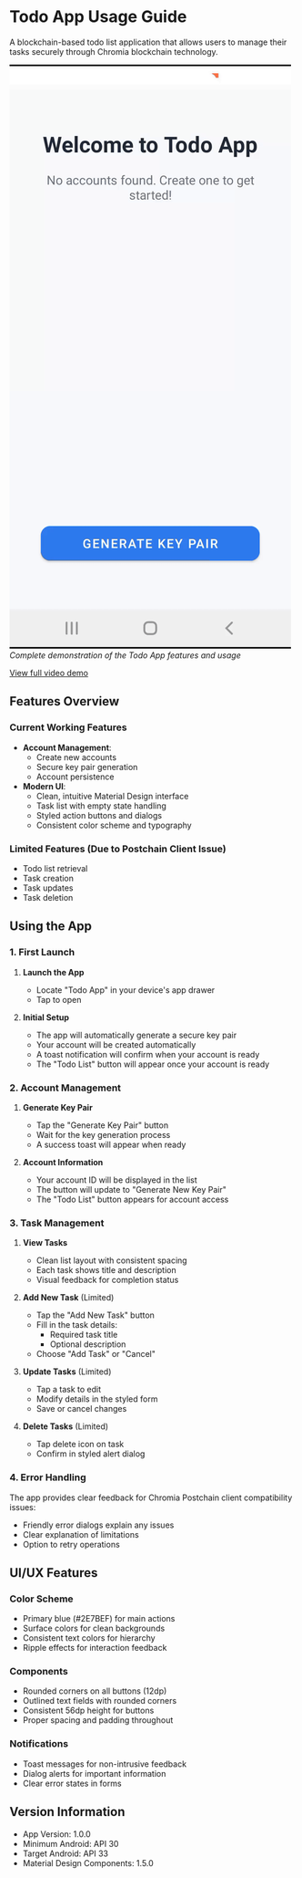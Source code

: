 # Todo App Usage Guide

A blockchain-based todo list application that allows users to manage their tasks securely through Chromia blockchain technology.

![App Demo](screenshots/app-demo.gif)
*Complete demonstration of the Todo App features and usage*

[View full video demo](screenshots/app-demo.mp4)

## Features Overview


### Current Working Features
- **Account Management**: 
  - Create new accounts
  - Secure key pair generation
  - Account persistence
- **Modern UI**: 
  - Clean, intuitive Material Design interface
  - Task list with empty state handling
  - Styled action buttons and dialogs
  - Consistent color scheme and typography

### Limited Features (Due to Postchain Client Issue)
- Todo list retrieval
- Task creation
- Task updates
- Task deletion

## Using the App

### 1. First Launch
1. **Launch the App**
   - Locate "Todo App" in your device's app drawer
   - Tap to open

2. **Initial Setup**
   - The app will automatically generate a secure key pair
   - Your account will be created automatically
   - A toast notification will confirm when your account is ready
   - The "Todo List" button will appear once your account is ready

### 2. Account Management
1. **Generate Key Pair**
   - Tap the "Generate Key Pair" button
   - Wait for the key generation process
   - A success toast will appear when ready

2. **Account Information**
   - Your account ID will be displayed in the list
   - The button will update to "Generate New Key Pair"
   - The "Todo List" button appears for account access

### 3. Task Management
1. **View Tasks**
   - Clean list layout with consistent spacing
   - Each task shows title and description
   - Visual feedback for completion status

2. **Add New Task** (Limited)
   - Tap the "Add New Task" button
   - Fill in the task details:
     - Required task title
     - Optional description
   - Choose "Add Task" or "Cancel"

3. **Update Tasks** (Limited)
   - Tap a task to edit
   - Modify details in the styled form
   - Save or cancel changes

4. **Delete Tasks** (Limited)
   - Tap delete icon on task
   - Confirm in styled alert dialog

### 4. Error Handling
The app provides clear feedback for Chromia Postchain client compatibility issues:
- Friendly error dialogs explain any issues
- Clear explanation of limitations
- Option to retry operations

## UI/UX Features

### Color Scheme
- Primary blue (#2E7BEF) for main actions
- Surface colors for clean backgrounds
- Consistent text colors for hierarchy
- Ripple effects for interaction feedback

### Components
- Rounded corners on all buttons (12dp)
- Outlined text fields with rounded corners
- Consistent 56dp height for buttons
- Proper spacing and padding throughout

### Notifications
- Toast messages for non-intrusive feedback
- Dialog alerts for important information
- Clear error states in forms

## Version Information
- App Version: 1.0.0
- Minimum Android: API 30
- Target Android: API 33
- Material Design Components: 1.5.0
